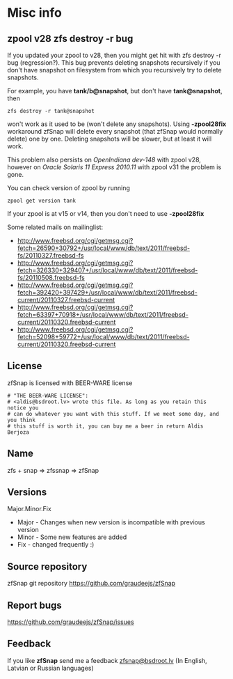 # Misc info

## zpool v28 zfs destroy -r bug

If you updated your zpool to v28, then you might get hit with zfs destroy -r
bug (regression?). This bug prevents deleting snapshots recursively if you
don't have snapshot on filesystem from which you recursively try to delete
snapshots.

For example, you have **tank/b@snapshot**, but don't have **tank@snapshot**,
then

	zfs destroy -r tank@snapshot

won't work as it used to be (won't delete any snapshots). Using **-zpool28fix**
workaround zfSnap will delete every snapshot (that zfSnap would normally
delete) one by one. Deleting snapshots will be slower, but at least it will
work.

This problem also persists on _OpenIndiana dev-148_ with zpool v28, however on
_Oracle Solaris 11 Express 2010.11_ with zpool v31 the problem is gone.


You can check version of zpool by running

	zpool get version tank

If your zpool is at v15 or v14, then you don't need to use **-zpool28fix**


Some related mails on mailinglist:

  * <http://www.freebsd.org/cgi/getmsg.cgi?fetch=26590+30792+/usr/local/www/db/text/2011/freebsd-fs/20110327.freebsd-fs>
  * <http://www.freebsd.org/cgi/getmsg.cgi?fetch=326330+329407+/usr/local/www/db/text/2011/freebsd-fs/20110508.freebsd-fs>
  * <http://www.freebsd.org/cgi/getmsg.cgi?fetch=392420+397429+/usr/local/www/db/text/2011/freebsd-current/20110327.freebsd-current>
  * <http://www.freebsd.org/cgi/getmsg.cgi?fetch=63397+70918+/usr/local/www/db/text/2011/freebsd-current/20110320.freebsd-current>
  * <http://www.freebsd.org/cgi/getmsg.cgi?fetch=52098+59772+/usr/local/www/db/text/2011/freebsd-current/20110320.freebsd-current>



## License

zfSnap is licensed with BEER-WARE license

	# "THE BEER-WARE LICENSE":
	# <aldis@bsdroot.lv> wrote this file. As long as you retain this notice you
	# can do whatever you want with this stuff. If we meet some day, and you think
	# this stuff is worth it, you can buy me a beer in return Aldis Berjoza


## Name

zfs + snap => zfssnap => zfSnap



## Versions

Major.Minor.Fix

  * Major - Changes when new version is incompatible with previous version
  * Minor - Some new features are added
  * Fix - changed frequently :)



## Source repository

zfSnap git repository <https://github.com/graudeejs/zfSnap>



## Report bugs

<https://github.com/graudeejs/zfSnap/issues>



## Feedback

If you like **zfSnap** send me a feedback <zfsnap@bsdroot.lv> (In English,
Latvian or Russian languages)
